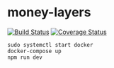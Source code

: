 # money-layers
[![Build Status](https://secure.travis-ci.org/JoelColledge/money-layers.png?branch=master)](https://travis-ci.org/JoelColledge/money-layers)
[![Coverage Status](https://coveralls.io/repos/JoelColledge/money-layers/badge.svg?branch=master)](https://coveralls.io/r/JoelColledge/money-layers/?branch=master)

    sudo systemctl start docker
    docker-compose up
    npm run dev
